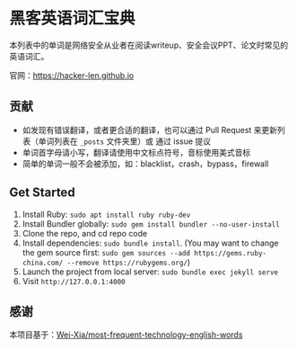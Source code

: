 # 黑客英语词汇宝典

本列表中的单词是网络安全从业者在阅读writeup、安全会议PPT、论文时常见的英语词汇。

官网：https://hacker-len.github.io

## 贡献

- 如发现有错误翻译，或者更合适的翻译，也可以通过 Pull Request 来更新列表（单词列表在 `_posts` 文件夹里）或 通过 issue 提议
- 单词首字母请小写，翻译请使用中文标点符号，音标使用美式音标
- 简单的单词一般不会被添加，如：blacklist，crash，bypass，firewall


## Get Started

1. Install Ruby: `sudo apt install ruby ruby-dev`
2. Install Bundler globally: `sudo gem install bundler --no-user-install`
3. Clone the repo, and cd repo code
4. Install dependencies: `sudo bundle install`. (You may want to change the gem source first: `sudo gem sources --add https://gems.ruby-china.com/ --remove https://rubygems.org/`)
5. Launch the project from local server: `sudo bundle exec jekyll serve`
6. Visit `http://127.0.0.1:4000`

## 感谢
本项目基于：[Wei-Xia/most-frequent-technology-english-words](https://github.com/Wei-Xia/most-frequent-technology-english-words)
